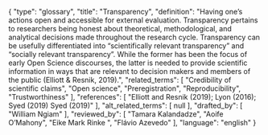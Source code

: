 {
    "type": "glossary",
    "title": "Transparency",
    "definition": "Having one’s actions open and accessible for external evaluation. Transparency pertains to researchers being honest about theoretical, methodological, and analytical decisions made throughout the research cycle. Transparency can be usefully differentiated into “scientifically relevant transparency” and “socially relevant transparency”. While the former has been the focus of early Open Science discourses, the latter is needed to provide scientific information in ways that are relevant to decision makers and members of the public (Elliott & Resnik, 2019).",
    "related_terms": [
        "Credibility of scientific claims",
        "Open science",
        "Preregistration",
        "Reproducibility",
        "Trustworthiness"
    ],
    "references": [
        "Elliott and Resnik (2019); Lyon (2016); Syed (2019) Syed (2019)"
    ],
    "alt_related_terms": [
        null
    ],
    "drafted_by": [
        "William Ngiam"
    ],
    "reviewed_by": [
        "Tamara Kalandadze",
        "Aoife O’Mahony",
        "Eike Mark Rinke ",
        "Flávio Azevedo"
    ],
    "language": "english"
}